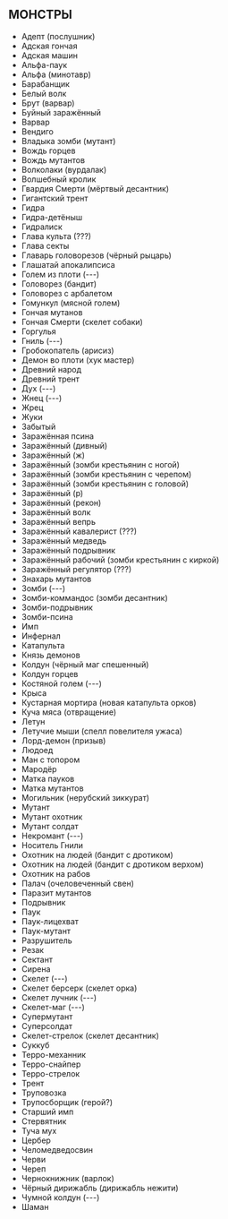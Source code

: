 ## МОНСТРЫ

* Адепт (послушник)
* Адская гончая
* Адская машин
* Альфа-паук
* Альфа (минотавр)
* Барабанщик
* Белый волк
* Брут (варвар)
* Буйный заражённый
* Варвар
* Вендиго
* Владыка зомби (мутант)
* Вождь горцев
* Вождь мутантов
* Волколаки (вурдалак)
* Волшебный кролик
* Гвардия Смерти (мёртвый десантник)
* Гигантский трент
* Гидра
* Гидра-детёныш
* Гидралиск
* Глава культа (???)
* Глава секты
* Главарь головорезов (чёрный рыцарь)
* Глашатай апокалипсиса
* Голем из плоти (---)
* Головорез (бандит)
* Головорез с арбалетом
* Гомункул (мясной голем)
* Гончая мутанов
* Гончая Смерти (скелет собаки)
* Горгулья
* Гниль (---)
* Гробокопатель (арисиз)
* Демон во плоти (хук мастер)
* Древний народ
* Древний трент
* Дух (---)
* Жнец (---)
* Жрец
* Жуки
* Забытый
* Заражённая псина
* Заражённый (дивный)
* Заражённый (ж)
* Заражённый (зомби крестьянин с ногой)
* Заражённый (зомби крестьянин с черепом)
* Заражённый (зомби крестьянин с головой)
* Заражённый (р)
* Заражённый (рекон)
* Заражённый волк
* Заражённый вепрь
* Заражённый кавалерист (???)
* Заражённый медведь
* Заражённый подрывник
* Заражённый рабочий (зомби крестьянин с киркой)
* Заражённый регулятор (???)
* Знахарь мутантов
* Зомби (---)
* Зомби-коммандос (зомби десантник)
* Зомби-подрывник
* Зомби-псина
* Имп
* Инфернал
* Катапульта
* Князь демонов
* Колдун (чёрный маг спешенный)
* Колдун горцев
* Костяной голем (---)
* Крыса
* Кустарная мортира (новая катапульта орков)
* Куча мяса (отвращение)
* Летун
* Летучие мыши (спелл повелителя ужаса)
* Лорд-демон (призыв)
* Людоед
* Ман с топором
* Мародёр
* Матка пауков
* Матка мутантов
* Могильник (нерубский зиккурат)
* Мутант
* Мутант охотник
* Мутант солдат
* Некромант (---)
* Носитель Гнили
* Охотник на людей (бандит с дротиком)
* Охотник на людей (бандит с дротиком верхом)
* Охотник на рабов
* Палач (очеловеченный свен)
* Паразит мутантов
* Подрывник
* Паук
* Паук-лицехват
* Паук-мутант
* Разрушитель
* Резак
* Сектант
* Сирена
* Скелет (---)
* Скелет берсерк (скелет орка)
* Скелет лучник (---)
* Скелет-маг (---)
* Супермутант
* Суперсолдат
* Скелет-стрелок (скелет десантник)
* Суккуб
* Терро-механник
* Терро-снайпер
* Терро-стрелок
* Трент
* Труповозка
* Трупосборщик (герой?)
* Старший имп
* Стервятник
* Туча мух
* Цербер
* Челомедведосвин
* Черви
* Череп
* Чернокнижник (варлок)
* Чёрный дирижабль (дирижабль нежити)
* Чумной колдун (---)
* Шаман